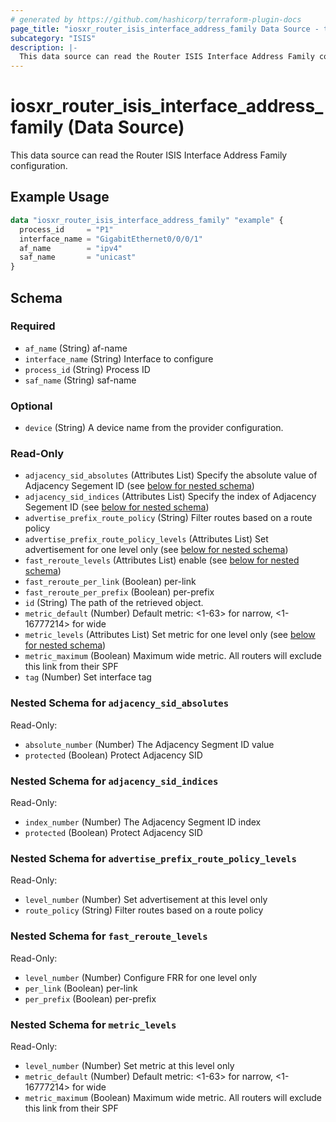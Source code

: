```yaml
---
# generated by https://github.com/hashicorp/terraform-plugin-docs
page_title: "iosxr_router_isis_interface_address_family Data Source - terraform-provider-iosxr"
subcategory: "ISIS"
description: |-
  This data source can read the Router ISIS Interface Address Family configuration.
---
```


# iosxr_router_isis_interface_address_family (Data Source)

This data source can read the Router ISIS Interface Address Family configuration.

## Example Usage

```terraform
data "iosxr_router_isis_interface_address_family" "example" {
  process_id     = "P1"
  interface_name = "GigabitEthernet0/0/0/1"
  af_name        = "ipv4"
  saf_name       = "unicast"
}
```

<!-- schema generated by tfplugindocs -->
## Schema

### Required

- `af_name` (String) af-name
- `interface_name` (String) Interface to configure
- `process_id` (String) Process ID
- `saf_name` (String) saf-name

### Optional

- `device` (String) A device name from the provider configuration.

### Read-Only

- `adjacency_sid_absolutes` (Attributes List) Specify the absolute value of Adjacency Segement ID (see [below for nested schema](#nestedatt--adjacency_sid_absolutes))
- `adjacency_sid_indices` (Attributes List) Specify the index of Adjacency Segement ID (see [below for nested schema](#nestedatt--adjacency_sid_indices))
- `advertise_prefix_route_policy` (String) Filter routes based on a route policy
- `advertise_prefix_route_policy_levels` (Attributes List) Set advertisement for one level only (see [below for nested schema](#nestedatt--advertise_prefix_route_policy_levels))
- `fast_reroute_levels` (Attributes List) enable (see [below for nested schema](#nestedatt--fast_reroute_levels))
- `fast_reroute_per_link` (Boolean) per-link
- `fast_reroute_per_prefix` (Boolean) per-prefix
- `id` (String) The path of the retrieved object.
- `metric_default` (Number) Default metric: <1-63> for narrow, <1-16777214> for wide
- `metric_levels` (Attributes List) Set metric for one level only (see [below for nested schema](#nestedatt--metric_levels))
- `metric_maximum` (Boolean) Maximum wide metric. All routers will exclude this link from their SPF
- `tag` (Number) Set interface tag

<a id="nestedatt--adjacency_sid_absolutes"></a>
### Nested Schema for `adjacency_sid_absolutes`

Read-Only:

- `absolute_number` (Number) The Adjacency Segment ID value
- `protected` (Boolean) Protect Adjacency SID


<a id="nestedatt--adjacency_sid_indices"></a>
### Nested Schema for `adjacency_sid_indices`

Read-Only:

- `index_number` (Number) The Adjacency Segment ID index
- `protected` (Boolean) Protect Adjacency SID


<a id="nestedatt--advertise_prefix_route_policy_levels"></a>
### Nested Schema for `advertise_prefix_route_policy_levels`

Read-Only:

- `level_number` (Number) Set advertisement at this level only
- `route_policy` (String) Filter routes based on a route policy


<a id="nestedatt--fast_reroute_levels"></a>
### Nested Schema for `fast_reroute_levels`

Read-Only:

- `level_number` (Number) Configure FRR for one level only
- `per_link` (Boolean) per-link
- `per_prefix` (Boolean) per-prefix


<a id="nestedatt--metric_levels"></a>
### Nested Schema for `metric_levels`

Read-Only:

- `level_number` (Number) Set metric at this level only
- `metric_default` (Number) Default metric: <1-63> for narrow, <1-16777214> for wide
- `metric_maximum` (Boolean) Maximum wide metric. All routers will exclude this link from their SPF
